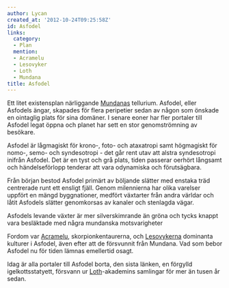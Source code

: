 ```yaml
---
author: Lycan
created_at: '2012-10-24T09:25:58Z'
id: Asfodel
links:
  category:
  - Plan
  mention:
  - Acramelu
  - Lesovyker
  - Loth
  - Mundana
title: Asfodel
---
```


Ett litet existensplan närliggande [Mundanas] tellurium. Asfodel, eller Asfodels ängar, skapades för
flera peripetier sedan av någon som önskade en ointaglig plats för sina domäner. I senare eoner har
fler portaler till Asfodel legat öppna och planet har sett en stor genomströmning av besökare.

Asfodel är lågmagiskt för krono-, foto- och ataxatropi samt högmagiskt för nomo-, semo- och
syndesotropi - det går rent utav att alstra syndesotropi inifrån Asfodel. Det är en tyst och grå
plats, tiden passerar oerhört långsamt och händelseförlopp tenderar att vara odynamiska och
förutsägbara.

Från början bestod Asfodel primärt av böljande slätter med enstaka träd centrerade runt ett ensligt
fjäll. Genom milennierna har olika varelser uppfört en mängd byggnationer, medfört växtarter från
andra världar och låtit Asfodels slätter genomkorsas av kanaler och stenlagda vägar.

Asfodels levande växter är mer silverskimrande än gröna och tycks knappt vara besläktade med några
mundanska motsvarigheter

Fordom var [Acramelu], skorpionkentaurerna, och [Lesovykerna] dominanta kulturer i Asfodel, även
efter att de försvunnit från Mundana. Vad som bebor Asfodel nu för tiden lämnas emellertid osagt.

Idag är alla portaler till Asfodel borta, den sista länken, en förgylld igelkottsstatyett, försvann
ur [Loth]-akademins samlingar för mer än tusen år sedan.

  [Mundanas]: Mundana
  [Acramelu]: Acramelu
  [Lesovykerna]: Lesovyker
  [Loth]: Loth